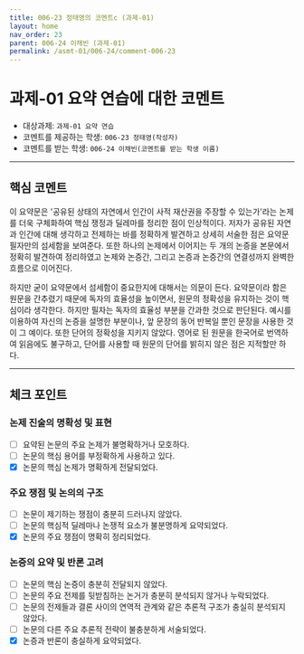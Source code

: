 ```yaml
---
title: 006-23 정태영의 코멘트c (과제-01) 
layout: home
nav_order: 23
parent: 006-24 이채빈 (과제-01)
permalink: /asmt-01/006-24/comment-006-23
---
```


# 과제-01 요약 연습에 대한 코멘트

- 대상과제: `과제-01 요약 연습`
- 코멘트를 제공하는 학생: `006-23 정태영(작성자)` 
- 코멘트를 받는 학생: `006-24 이채빈(코멘트를 받는 학생 이름)` 

---

## 핵심 코멘트

이 요약문은 '공유된 상태의 자연에서 인간이 사적 재산권을 주장할 수 있는가'라는 논제를 더욱 구체화하여 핵심 쟁정과 딜레마를 정리한 점이 인상적이다. 저자가 공유된 자연과 인간에 대해 생각하고 전제하는 바를 정확하게 발견하고 상세히 서술한 점은 요약문 필자만의 섬세함을 보여준다. 또한 하나의 논제에서 이어지는 두 개의 논증을 본문에서 정확히 발견하여 정리하였고 논제와 논증간, 그리고 논증과 논증간의 연결성까지 완벽한 흐름으로 이어진다.

하지만 굳이 요약문에서 섬세함이 중요한지에 대해서는 의문이 든다. 요약문이라 함은 원문을 간추렸기 때문에 독자의 효율성을 높이면서, 원문의 정확성을 유지하는 것이 핵심이라 생각한다. 하지만 필자는 독자의 효율성 부분을 간과한 것으로 판단된다. 예시를 이용하여 자신의 논증을 설명한 부분이나, 앞 문장의 동어 반복일 뿐인 문장을 사용한 것이 그 예이다. 또한 단어의 정확성을 지키지 않았다. 영어로 된 원문을 한국어로 번역하여 읽음에도 불구하고, 단어를 사용할 때 원문의 단어를 밝히지 않은 점은 지적할만 하다.

---

## 체크 포인트

### 논제 진술의 명확성 및 표현  
- [ ] 요약된 논문의 주요 논제가 불명확하거나 모호하다.  
- [ ] 논문의 핵심 용어를 부정확하게 사용하고 있다.  
- [x] 논문의 핵심 논제가 명확하게 전달되었다.  

### 주요 쟁점 및 논의의 구조  
- [ ] 논문이 제기하는 쟁점이 충분히 드러나지 않았다.  
- [ ] 논문의 핵심적 딜레마나 논쟁적 요소가 불분명하게 요약되었다.  
- [x] 논문의 주요 쟁점이 명확히 정리되었다.  

### 논증의 요약 및 반론 고려  
- [ ] 논문의 핵심 논증이 충분히 전달되지 않았다.  
- [ ] 논문의 주요 전제를 뒷받침하는 논거가 충분히 분석되지 않거나 누락되었다.  
- [ ] 논문의 전제들과 결론 사이의 연역적 관계와 같은 추론적 구조가 충실히 분석되지 않았다.  
- [ ] 논문의 다른 주요 추론적 전략이 불충분하게 서술되었다.
- [x] 논증과 반론이 충실하게 요약되었다. 